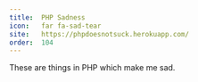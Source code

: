 ```yaml
---
title:  PHP Sadness
icon:   far fa-sad-tear       
site:   https://phpdoesnotsuck.herokuapp.com/
order:  104
---
```


These are things in PHP which make me sad.
